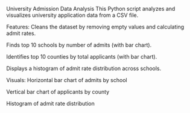 University Admission Data Analysis
This Python script analyzes and visualizes university application data from a CSV file.

Features:
Cleans the dataset by removing empty values and calculating admit rates.

Finds top 10 schools by number of admits (with bar chart).

Identifies top 10 counties by total applicants (with bar chart).

Displays a histogram of admit rate distribution across schools.

Visuals:
Horizontal bar chart of admits by school

Vertical bar chart of applicants by county

Histogram of admit rate distribution
